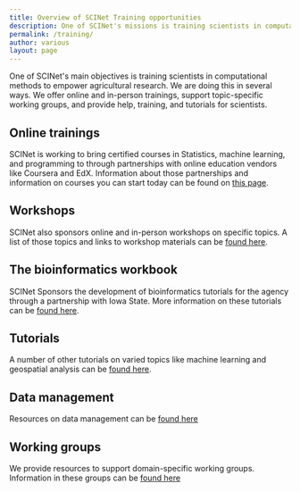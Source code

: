 ```yaml
---
title: Overview of SCINet Training opportunities
description: One of SCINet's missions is training scientists in computational methods to empower agricultural research.
permalink: /training/
author: various
layout: page
---
```


One of SCINet's main objectives is training scientists in computational methods to empower agricultural research. We are doing this in several ways. We offer online and in-person trainings, support topic-specific working groups, and provide help, training, and tutorials for scientists.

## Online trainings

SCINet is working to bring certified courses in Statistics, machine learning, and programming to through partnerships with online education vendors like Coursera
and EdX.  Information about those partnerships and information on courses you can start today can be found on [this page](/training/free-online-training).

## Workshops

SCINet also sponsors online and in-person workshops on specific topics.  A list of those topics and links to workshop materials can be [found here](https://scinet.usda.gov/opportunities/events).

## The bioinformatics workbook

SCINet Sponsors the development of bioinformatics tutorials for the agency through a partnership with Iowa State. More information on these tutorials can be [found here](/training/bioinformatics-workbook).

## Tutorials

A number of other tutorials on varied topics like machine learning and geospatial analysis can be [found here](/training/tutorials/).

## Data management

Resources on data management can be [found here](/training/useful-links/)

## Working groups

We provide resources to support domain-specific working groups. Information in these groups can be [found here](/training-archive/)
